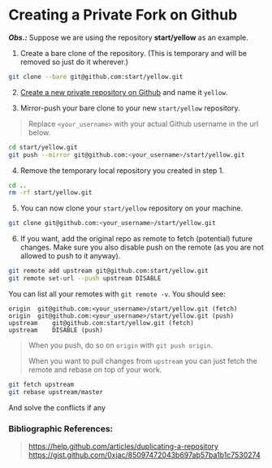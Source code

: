 # Creating a Private Fork on Github

***Obs.:*** Suppose we are using the repository **start/yellow** as an example.

1. Create a bare clone of the repository. (This is temporary and will be removed so just do it wherever.)
```bash
git clone --bare git@github.com:start/yellow.git
```

2. [Create a new private repository on Github](https://help.github.com/articles/creating-a-new-repository/) and name it `yellow`.

3. Mirror-push your bare clone to your new `start/yellow` repository.
> Replace `<your_username>` with your actual Github username in the url below.

```bash
cd start/yellow.git
git push --mirror git@github.com:<your_username>/start/yellow.git
```

4. Remove the temporary local repository you created in step 1.
```bash
cd ..
rm -rf start/yellow.git
```
	
5. You can now clone your `start/yellow` repository on your machine.
```bash
git clone git@github.com:<your_username>/start/yellow.git
```
	
6. If you want, add the original repo as remote to fetch (potential) future changes. Make sure you also disable push on the remote (as you are not allowed to push to it anyway).

```bash
git remote add upstream git@github.com:start/yellow.git
git remote set-url --push upstream DISABLE
```

You can list all your remotes with `git remote -v`. You should see:

```
origin	git@github.com:<your_username>/start/yellow.git (fetch)
origin	git@github.com:<your_username>/start/yellow.git (push)
upstream	git@github.com:start/yellow.git (fetch)
upstream	DISABLE (push)
```

> When you push, do so on `origin` with `git push origin`.
>
> When you want to pull changes from `upstream` you can just fetch the remote and rebase on top of your work.

```bash
git fetch upstream
git rebase upstream/master
```

And solve the conflicts if any

### Bibliographic References:

> https://help.github.com/articles/duplicating-a-repository
> https://gist.github.com/0xjac/85097472043b697ab57ba1b1c7530274